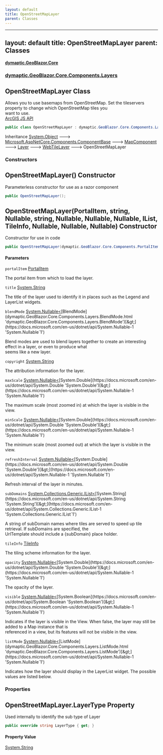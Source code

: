 ```yaml
---
layout: default
title: OpenStreetMapLayer
parent: Classes
---
```

---
layout: default
title: OpenStreetMapLayer
parent: Classes
---
#### [dymaptic.GeoBlazor.Core](index.html 'index')
### [dymaptic.GeoBlazor.Core.Components.Layers](index.html#dymaptic.GeoBlazor.Core.Components.Layers 'dymaptic.GeoBlazor.Core.Components.Layers')

## OpenStreetMapLayer Class

Allows you to use basemaps from OpenStreetMap. Set the tileservers property to change which OpenStreetMap tiles you  
want to use.  
<a target="_blank" href="https://developers.arcgis.com/javascript/latest/api-reference/esri-layers-OpenStreetMapLayer.html">ArcGIS JS API</a>

```csharp
public class OpenStreetMapLayer : dymaptic.GeoBlazor.Core.Components.Layers.WebTileLayer
```

Inheritance [System.Object](https://docs.microsoft.com/en-us/dotnet/api/System.Object 'System.Object') &#129106; [Microsoft.AspNetCore.Components.ComponentBase](https://docs.microsoft.com/en-us/dotnet/api/Microsoft.AspNetCore.Components.ComponentBase 'Microsoft.AspNetCore.Components.ComponentBase') &#129106; [MapComponent](dymaptic.GeoBlazor.Core.Components.MapComponent.html 'dymaptic.GeoBlazor.Core.Components.MapComponent') &#129106; [Layer](dymaptic.GeoBlazor.Core.Components.Layers.Layer.html 'dymaptic.GeoBlazor.Core.Components.Layers.Layer') &#129106; [WebTileLayer](dymaptic.GeoBlazor.Core.Components.Layers.WebTileLayer.html 'dymaptic.GeoBlazor.Core.Components.Layers.WebTileLayer') &#129106; OpenStreetMapLayer
### Constructors

<a name='dymaptic.GeoBlazor.Core.Components.Layers.OpenStreetMapLayer.OpenStreetMapLayer()'></a>

## OpenStreetMapLayer() Constructor

Parameterless constructor for use as a razor component

```csharp
public OpenStreetMapLayer();
```

<a name='dymaptic.GeoBlazor.Core.Components.Layers.OpenStreetMapLayer.OpenStreetMapLayer(dymaptic.GeoBlazor.Core.Components.PortalItem,string,System.Nullable_dymaptic.GeoBlazor.Core.Components.Layers.BlendMode_,string,System.Nullable_double_,System.Nullable_double_,System.Nullable_double_,System.Collections.Generic.IList_string_,dymaptic.GeoBlazor.Core.Components.Layers.TileInfo,System.Nullable_double_,System.Nullable_bool_,System.Nullable_dymaptic.GeoBlazor.Core.Components.Layers.ListMode_)'></a>

## OpenStreetMapLayer(PortalItem, string, Nullable<BlendMode>, string, Nullable<double>, Nullable<double>, Nullable<double>, IList<string>, TileInfo, Nullable<double>, Nullable<bool>, Nullable<ListMode>) Constructor

Constructor for use in code

```csharp
public OpenStreetMapLayer(dymaptic.GeoBlazor.Core.Components.PortalItem? portalItem=null, string? title=null, System.Nullable<dymaptic.GeoBlazor.Core.Components.Layers.BlendMode> blendMode=null, string? copyright=null, System.Nullable<double> maxScale=null, System.Nullable<double> minScale=null, System.Nullable<double> refreshInterval=null, System.Collections.Generic.IList<string>? subDomains=null, dymaptic.GeoBlazor.Core.Components.Layers.TileInfo? tileInfo=null, System.Nullable<double> opacity=null, System.Nullable<bool> visible=null, System.Nullable<dymaptic.GeoBlazor.Core.Components.Layers.ListMode> listMode=null);
```
#### Parameters

<a name='dymaptic.GeoBlazor.Core.Components.Layers.OpenStreetMapLayer.OpenStreetMapLayer(dymaptic.GeoBlazor.Core.Components.PortalItem,string,System.Nullable_dymaptic.GeoBlazor.Core.Components.Layers.BlendMode_,string,System.Nullable_double_,System.Nullable_double_,System.Nullable_double_,System.Collections.Generic.IList_string_,dymaptic.GeoBlazor.Core.Components.Layers.TileInfo,System.Nullable_double_,System.Nullable_bool_,System.Nullable_dymaptic.GeoBlazor.Core.Components.Layers.ListMode_).portalItem'></a>

`portalItem` [PortalItem](dymaptic.GeoBlazor.Core.Components.PortalItem.html 'dymaptic.GeoBlazor.Core.Components.PortalItem')

The portal item from which to load the layer.

<a name='dymaptic.GeoBlazor.Core.Components.Layers.OpenStreetMapLayer.OpenStreetMapLayer(dymaptic.GeoBlazor.Core.Components.PortalItem,string,System.Nullable_dymaptic.GeoBlazor.Core.Components.Layers.BlendMode_,string,System.Nullable_double_,System.Nullable_double_,System.Nullable_double_,System.Collections.Generic.IList_string_,dymaptic.GeoBlazor.Core.Components.Layers.TileInfo,System.Nullable_double_,System.Nullable_bool_,System.Nullable_dymaptic.GeoBlazor.Core.Components.Layers.ListMode_).title'></a>

`title` [System.String](https://docs.microsoft.com/en-us/dotnet/api/System.String 'System.String')

The title of the layer used to identify it in places such as the Legend and LayerList widgets.

<a name='dymaptic.GeoBlazor.Core.Components.Layers.OpenStreetMapLayer.OpenStreetMapLayer(dymaptic.GeoBlazor.Core.Components.PortalItem,string,System.Nullable_dymaptic.GeoBlazor.Core.Components.Layers.BlendMode_,string,System.Nullable_double_,System.Nullable_double_,System.Nullable_double_,System.Collections.Generic.IList_string_,dymaptic.GeoBlazor.Core.Components.Layers.TileInfo,System.Nullable_double_,System.Nullable_bool_,System.Nullable_dymaptic.GeoBlazor.Core.Components.Layers.ListMode_).blendMode'></a>

`blendMode` [System.Nullable&lt;](https://docs.microsoft.com/en-us/dotnet/api/System.Nullable-1 'System.Nullable`1')[BlendMode](dymaptic.GeoBlazor.Core.Components.Layers.BlendMode.html 'dymaptic.GeoBlazor.Core.Components.Layers.BlendMode')[&gt;](https://docs.microsoft.com/en-us/dotnet/api/System.Nullable-1 'System.Nullable`1')

Blend modes are used to blend layers together to create an interesting effect in a layer, or even to produce what  
seems like a new layer.

<a name='dymaptic.GeoBlazor.Core.Components.Layers.OpenStreetMapLayer.OpenStreetMapLayer(dymaptic.GeoBlazor.Core.Components.PortalItem,string,System.Nullable_dymaptic.GeoBlazor.Core.Components.Layers.BlendMode_,string,System.Nullable_double_,System.Nullable_double_,System.Nullable_double_,System.Collections.Generic.IList_string_,dymaptic.GeoBlazor.Core.Components.Layers.TileInfo,System.Nullable_double_,System.Nullable_bool_,System.Nullable_dymaptic.GeoBlazor.Core.Components.Layers.ListMode_).copyright'></a>

`copyright` [System.String](https://docs.microsoft.com/en-us/dotnet/api/System.String 'System.String')

The attribution information for the layer.

<a name='dymaptic.GeoBlazor.Core.Components.Layers.OpenStreetMapLayer.OpenStreetMapLayer(dymaptic.GeoBlazor.Core.Components.PortalItem,string,System.Nullable_dymaptic.GeoBlazor.Core.Components.Layers.BlendMode_,string,System.Nullable_double_,System.Nullable_double_,System.Nullable_double_,System.Collections.Generic.IList_string_,dymaptic.GeoBlazor.Core.Components.Layers.TileInfo,System.Nullable_double_,System.Nullable_bool_,System.Nullable_dymaptic.GeoBlazor.Core.Components.Layers.ListMode_).maxScale'></a>

`maxScale` [System.Nullable&lt;](https://docs.microsoft.com/en-us/dotnet/api/System.Nullable-1 'System.Nullable`1')[System.Double](https://docs.microsoft.com/en-us/dotnet/api/System.Double 'System.Double')[&gt;](https://docs.microsoft.com/en-us/dotnet/api/System.Nullable-1 'System.Nullable`1')

The maximum scale (most zoomed in) at which the layer is visible in the view.

<a name='dymaptic.GeoBlazor.Core.Components.Layers.OpenStreetMapLayer.OpenStreetMapLayer(dymaptic.GeoBlazor.Core.Components.PortalItem,string,System.Nullable_dymaptic.GeoBlazor.Core.Components.Layers.BlendMode_,string,System.Nullable_double_,System.Nullable_double_,System.Nullable_double_,System.Collections.Generic.IList_string_,dymaptic.GeoBlazor.Core.Components.Layers.TileInfo,System.Nullable_double_,System.Nullable_bool_,System.Nullable_dymaptic.GeoBlazor.Core.Components.Layers.ListMode_).minScale'></a>

`minScale` [System.Nullable&lt;](https://docs.microsoft.com/en-us/dotnet/api/System.Nullable-1 'System.Nullable`1')[System.Double](https://docs.microsoft.com/en-us/dotnet/api/System.Double 'System.Double')[&gt;](https://docs.microsoft.com/en-us/dotnet/api/System.Nullable-1 'System.Nullable`1')

The minimum scale (most zoomed out) at which the layer is visible in the view.

<a name='dymaptic.GeoBlazor.Core.Components.Layers.OpenStreetMapLayer.OpenStreetMapLayer(dymaptic.GeoBlazor.Core.Components.PortalItem,string,System.Nullable_dymaptic.GeoBlazor.Core.Components.Layers.BlendMode_,string,System.Nullable_double_,System.Nullable_double_,System.Nullable_double_,System.Collections.Generic.IList_string_,dymaptic.GeoBlazor.Core.Components.Layers.TileInfo,System.Nullable_double_,System.Nullable_bool_,System.Nullable_dymaptic.GeoBlazor.Core.Components.Layers.ListMode_).refreshInterval'></a>

`refreshInterval` [System.Nullable&lt;](https://docs.microsoft.com/en-us/dotnet/api/System.Nullable-1 'System.Nullable`1')[System.Double](https://docs.microsoft.com/en-us/dotnet/api/System.Double 'System.Double')[&gt;](https://docs.microsoft.com/en-us/dotnet/api/System.Nullable-1 'System.Nullable`1')

Refresh interval of the layer in minutes.

<a name='dymaptic.GeoBlazor.Core.Components.Layers.OpenStreetMapLayer.OpenStreetMapLayer(dymaptic.GeoBlazor.Core.Components.PortalItem,string,System.Nullable_dymaptic.GeoBlazor.Core.Components.Layers.BlendMode_,string,System.Nullable_double_,System.Nullable_double_,System.Nullable_double_,System.Collections.Generic.IList_string_,dymaptic.GeoBlazor.Core.Components.Layers.TileInfo,System.Nullable_double_,System.Nullable_bool_,System.Nullable_dymaptic.GeoBlazor.Core.Components.Layers.ListMode_).subDomains'></a>

`subDomains` [System.Collections.Generic.IList&lt;](https://docs.microsoft.com/en-us/dotnet/api/System.Collections.Generic.IList-1 'System.Collections.Generic.IList`1')[System.String](https://docs.microsoft.com/en-us/dotnet/api/System.String 'System.String')[&gt;](https://docs.microsoft.com/en-us/dotnet/api/System.Collections.Generic.IList-1 'System.Collections.Generic.IList`1')

A string of subDomain names where tiles are served to speed up tile retrieval. If subDomains are specified, the  
UrlTemplate should include a {subDomain} place holder.

<a name='dymaptic.GeoBlazor.Core.Components.Layers.OpenStreetMapLayer.OpenStreetMapLayer(dymaptic.GeoBlazor.Core.Components.PortalItem,string,System.Nullable_dymaptic.GeoBlazor.Core.Components.Layers.BlendMode_,string,System.Nullable_double_,System.Nullable_double_,System.Nullable_double_,System.Collections.Generic.IList_string_,dymaptic.GeoBlazor.Core.Components.Layers.TileInfo,System.Nullable_double_,System.Nullable_bool_,System.Nullable_dymaptic.GeoBlazor.Core.Components.Layers.ListMode_).tileInfo'></a>

`tileInfo` [TileInfo](dymaptic.GeoBlazor.Core.Components.Layers.TileInfo.html 'dymaptic.GeoBlazor.Core.Components.Layers.TileInfo')

The tiling scheme information for the layer.

<a name='dymaptic.GeoBlazor.Core.Components.Layers.OpenStreetMapLayer.OpenStreetMapLayer(dymaptic.GeoBlazor.Core.Components.PortalItem,string,System.Nullable_dymaptic.GeoBlazor.Core.Components.Layers.BlendMode_,string,System.Nullable_double_,System.Nullable_double_,System.Nullable_double_,System.Collections.Generic.IList_string_,dymaptic.GeoBlazor.Core.Components.Layers.TileInfo,System.Nullable_double_,System.Nullable_bool_,System.Nullable_dymaptic.GeoBlazor.Core.Components.Layers.ListMode_).opacity'></a>

`opacity` [System.Nullable&lt;](https://docs.microsoft.com/en-us/dotnet/api/System.Nullable-1 'System.Nullable`1')[System.Double](https://docs.microsoft.com/en-us/dotnet/api/System.Double 'System.Double')[&gt;](https://docs.microsoft.com/en-us/dotnet/api/System.Nullable-1 'System.Nullable`1')

The opacity of the layer.

<a name='dymaptic.GeoBlazor.Core.Components.Layers.OpenStreetMapLayer.OpenStreetMapLayer(dymaptic.GeoBlazor.Core.Components.PortalItem,string,System.Nullable_dymaptic.GeoBlazor.Core.Components.Layers.BlendMode_,string,System.Nullable_double_,System.Nullable_double_,System.Nullable_double_,System.Collections.Generic.IList_string_,dymaptic.GeoBlazor.Core.Components.Layers.TileInfo,System.Nullable_double_,System.Nullable_bool_,System.Nullable_dymaptic.GeoBlazor.Core.Components.Layers.ListMode_).visible'></a>

`visible` [System.Nullable&lt;](https://docs.microsoft.com/en-us/dotnet/api/System.Nullable-1 'System.Nullable`1')[System.Boolean](https://docs.microsoft.com/en-us/dotnet/api/System.Boolean 'System.Boolean')[&gt;](https://docs.microsoft.com/en-us/dotnet/api/System.Nullable-1 'System.Nullable`1')

Indicates if the layer is visible in the View. When false, the layer may still be added to a Map instance that is  
referenced in a view, but its features will not be visible in the view.

<a name='dymaptic.GeoBlazor.Core.Components.Layers.OpenStreetMapLayer.OpenStreetMapLayer(dymaptic.GeoBlazor.Core.Components.PortalItem,string,System.Nullable_dymaptic.GeoBlazor.Core.Components.Layers.BlendMode_,string,System.Nullable_double_,System.Nullable_double_,System.Nullable_double_,System.Collections.Generic.IList_string_,dymaptic.GeoBlazor.Core.Components.Layers.TileInfo,System.Nullable_double_,System.Nullable_bool_,System.Nullable_dymaptic.GeoBlazor.Core.Components.Layers.ListMode_).listMode'></a>

`listMode` [System.Nullable&lt;](https://docs.microsoft.com/en-us/dotnet/api/System.Nullable-1 'System.Nullable`1')[ListMode](dymaptic.GeoBlazor.Core.Components.Layers.ListMode.html 'dymaptic.GeoBlazor.Core.Components.Layers.ListMode')[&gt;](https://docs.microsoft.com/en-us/dotnet/api/System.Nullable-1 'System.Nullable`1')

Indicates how the layer should display in the LayerList widget. The possible values are listed below.
### Properties

<a name='dymaptic.GeoBlazor.Core.Components.Layers.OpenStreetMapLayer.LayerType'></a>

## OpenStreetMapLayer.LayerType Property

Used internally to identify the sub type of Layer

```csharp
public override string LayerType { get; }
```

#### Property Value
[System.String](https://docs.microsoft.com/en-us/dotnet/api/System.String 'System.String')

